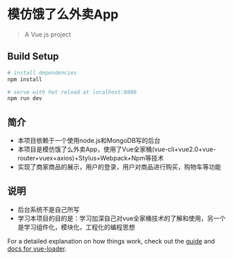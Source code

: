 # 模仿饿了么外卖App

> A Vue.js project

## Build Setup

``` bash
# install dependencies
npm install

# serve with hot reload at localhost:8080
npm run dev
```

## 简介
- 本项目依赖于一个使用node.js和MongoDB写的后台
- 本项目是模仿饿了么外卖App，使用了Vue全家桶(vue-cli+vue2.0+vue-router+vuex+axios)+Stylus+Webpack+Npm等技术
- 实现了商家商品的展示，用户的登录，用户对商品进行购买，购物车等功能
## 说明
- 后台系统不是自己所写
- 学习本项目的目的是：学习加深自己对vue全家桶技术的了解和使用，另一个是学习组件化，模块化，工程化的编程思想

For a detailed explanation on how things work, check out the [guide](http://vuejs-templates.github.io/webpack/) and [docs for vue-loader](http://vuejs.github.io/vue-loader).
